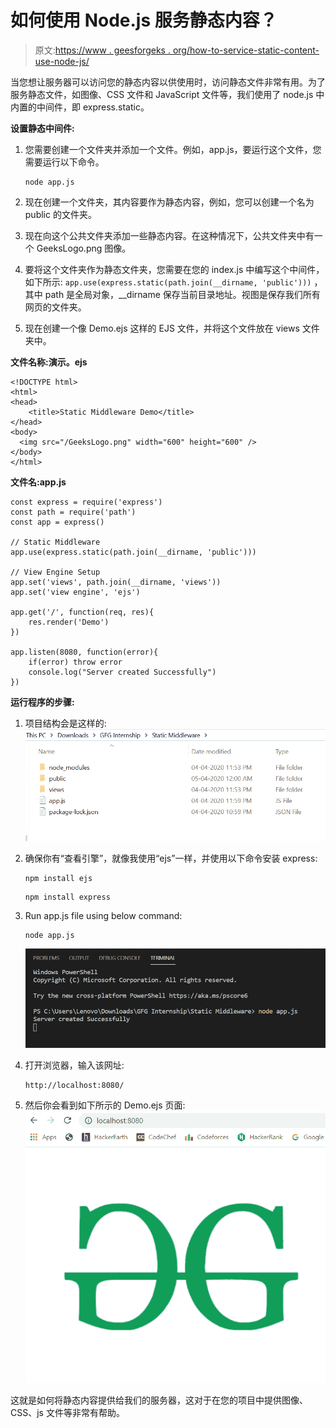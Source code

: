 # 如何使用 Node.js 服务静态内容？

> 原文:[https://www . geesforgeks . org/how-to-service-static-content-use-node-js/](https://www.geeksforgeeks.org/how-to-serve-static-content-using-node-js/)

当您想让服务器可以访问您的静态内容以供使用时，访问静态文件非常有用。为了服务静态文件，如图像、CSS 文件和 JavaScript 文件等，我们使用了 node.js 中内置的中间件，即 express.static。

**设置静态中间件:**

1.  您需要创建一个文件夹并添加一个文件。例如，app.js，要运行这个文件，您需要运行以下命令。

    ```
    node app.js
    ```

2.  现在创建一个文件夹，其内容要作为静态内容，例如，您可以创建一个名为 public 的文件夹。
3.  现在向这个公共文件夹添加一些静态内容。在这种情况下，公共文件夹中有一个 GeeksLogo.png 图像。
4.  要将这个文件夹作为静态文件夹，您需要在您的 index.js 中编写这个中间件，如下所示:
    `app.use(express.static(path.join(__dirname, 'public')))`
    ，其中 path 是全局对象，__dirname 保存当前目录地址。视图是保存我们所有网页的文件夹。
5.  现在创建一个像 Demo.ejs 这样的 EJS 文件，并将这个文件放在 views 文件夹中。

**文件名称:演示。ejs**

```
<!DOCTYPE html>
<html>
<head>
    <title>Static Middleware Demo</title>
</head>
<body>
  <img src="/GeeksLogo.png" width="600" height="600" />
</body>
</html>
```

**文件名:app.js**

```
const express = require('express')
const path = require('path')
const app = express()

// Static Middleware
app.use(express.static(path.join(__dirname, 'public')))

// View Engine Setup
app.set('views', path.join(__dirname, 'views'))
app.set('view engine', 'ejs')

app.get('/', function(req, res){
    res.render('Demo')
})

app.listen(8080, function(error){
    if(error) throw error
    console.log("Server created Successfully")
})
```

**运行程序的步骤:**

1.  项目结构会是这样的:
    ![project structure](img/8953687621c5ef8a7b4efc03ae14ff42.png)
2.  确保你有“查看引擎”，就像我使用“ejs”一样，并使用以下命令安装 express:

    ```
    npm install ejs
    ```

    ```
    npm install express
    ```

3.  Run app.js file using below command:

    ```
    node app.js
    ```

    ![Output of above command](img/d499cf4e990d0091debc9a16e889cc27.png)

4.  打开浏览器，输入该网址:

    ```
    http://localhost:8080/
    ```

5.  然后你会看到如下所示的 Demo.ejs 页面:
    ![Ejs Demo Page](img/f8bf974c059f3b3fae0e9c1755b93f81.png)

这就是如何将静态内容提供给我们的服务器，这对于在您的项目中提供图像、CSS、js 文件等非常有帮助。